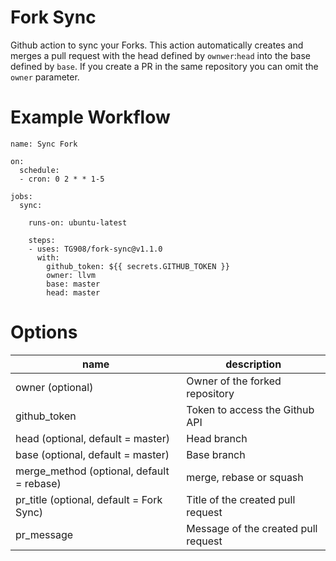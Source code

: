 # Fork Sync

Github action to sync your Forks.
This action automatically creates and merges a pull request with the head defined by `ownwer`:`head` into the base defined by `base`. If you create a PR in the same repository you can omit the `owner` parameter.

# Example Workflow

```
name: Sync Fork

on:
  schedule:
  - cron: 0 2 * * 1-5

jobs:
  sync:

    runs-on: ubuntu-latest
    
    steps:
    - uses: TG908/fork-sync@v1.1.0
      with:
        github_token: ${{ secrets.GITHUB_TOKEN }}
        owner: llvm
        base: master
        head: master
```

# Options

|  name 	                                          |   description	                        |
|---	                                              |---	                                  |
|   owner (optional)	                              |   Owner of the forked repository	    |
|   github_token	                                  |   Token  to access the Github API	    |
|   head (optional, default = master)	              |   Head branch	                        |
|   base (optional, default = master)	              |   Base branch	                        |
|   merge_method (optional, default = rebase)       |   merge, rebase or squash            	|
|   pr_title (optional, default = Fork Sync)        |   Title of the created pull request	|
|   pr_message                                  	  |   Message of the created pull request	|

